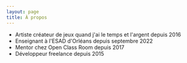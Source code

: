 ```yaml
---
layout: page
title: À propos
---
```


- Artiste créateur de jeux quand j'ai le temps et l'argent depuis 2016
- Enseignant à l'ESAD d'Orléans depuis septembre 2022
- Mentor chez Open Class Room depuis 2017
- Développeur freelance depuis 2015